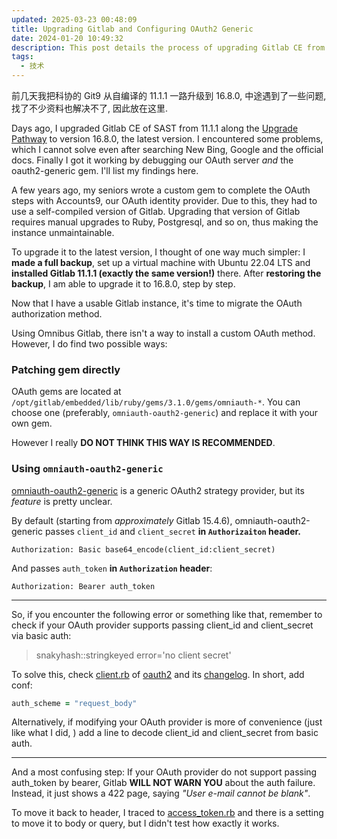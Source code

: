 ```yaml
---
updated: 2025-03-23 00:48:09
title: Upgrading Gitlab and Configuring OAuth2 Generic
date: 2024-01-20 10:49:32
description: This post details the process of upgrading Gitlab CE from version 11.1.1 to 16.8.0, addressing encountered issues, debugging OAuth2 integration with a custom identity provider, and configuring the omniauth-oauth2-generic gem for seamless authentication.
tags:
  - 技术
---
```


前几天我把科协的 Git9 从自编译的 11.1.1 一路升级到 16.8.0, 中途遇到了一些问题, 找了不少资料也解决不了, 因此放在这里.

Days ago, I upgraded Gitlab CE of SAST from 11.1.1 along the [Upgrade Pathway](https://gitlab-com.gitlab.io/support/toolbox/upgrade-path/) to version 16.8.0, the latest version. I encountered some problems, which I cannot solve even after searching New Bing, Google and the official docs. Finally I got it working by debugging our OAuth server *and* the oauth2-generic gem. I'll list my findings here.

<!-- more -->

A few years ago, my seniors wrote a custom gem to complete the OAuth steps with Accounts9, our OAuth identity provider. Due to this, they had to use a self-compiled version of Gitlab. Upgrading that version of Gitlab requires manual upgrades to Ruby, Postgresql, and so on, thus making the instance unmaintainable.

To upgrade it to the latest version, I thought of one way much simpler: I **made a full backup**, set up a virtual machine with Ubuntu 22.04 LTS and **installed Gitlab 11.1.1 (exactly the same version!)** there. After **restoring the backup**, I am able to upgrade it to 16.8.0, step by step.

Now that I have a usable Gitlab instance, it's time to migrate the OAuth authorization method.

Using Omnibus Gitlab, there isn't a way to install a custom OAuth method. However, I do find two possible ways:

### Patching gem directly

OAuth gems are located at `/opt/gitlab/embedded/lib/ruby/gems/3.1.0/gems/omniauth-*`. You can choose one (preferably, `omniauth-oauth2-generic`) and replace it with your own gem.

However I really **DO NOT THINK THIS WAY IS RECOMMENDED**.

### Using `omniauth-oauth2-generic`

[omniauth-oauth2-generic](https://github.com/omniauth/omniauth-oauth2-generic) is a generic OAuth2 strategy provider, but its *feature* is pretty unclear.

By default (starting from *approximately* Gitlab 15.4.6), omniauth-oauth2-generic passes `client_id` and `client_secret` **in `Authorizaiton` header.**

```http
Authorization: Basic base64_encode(client_id:client_secret)
```

And passes `auth_token` **in `Authorization` header**:

```http
Authorization: Bearer auth_token
```

---

So, if you encounter the following error or something like that, remember to check if your OAuth provider supports passing client_id and client_secret via basic auth:

> snakyhash::stringkeyed error='no client secret'

To solve this, check [client.rb](https://gitlab.com/oauth-xx/oauth2/-/blob/main/lib/oauth2/client.rb?ref_type=heads) of [oauth2](https://gitlab.com/oauth-xx/oauth2/) and its [changelog](https://gitlab.com/oauth-xx/oauth2/-/blob/main/CHANGELOG.md#L113). In short, add conf:

```ruby
auth_scheme = "request_body"
```

Alternatively, if modifying your OAuth provider is more of convenience (just like what I did, ) add a line to decode client_id and client_secret from basic auth.

---

And a most confusing step: If your OAuth provider do not support passing auth_token by bearer, Gitlab **WILL NOT WARN YOU** about the auth failure. Instead, it just shows a 422 page, saying *"User e-mail cannot be blank"*.

To move it back to header, I traced to [access_token.rb](https://gitlab.com/oauth-xx/oauth2/-/blob/main/lib/oauth2/access_token.rb#L86) and there is a setting to move it to body or query, but I didn't test how exactly it works.

